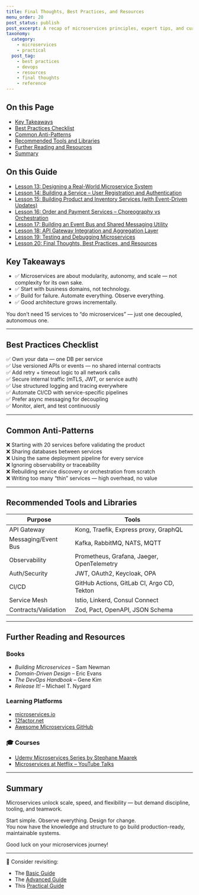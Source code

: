 ```yaml
---
title: Final Thoughts, Best Practices, and Resources
menu_order: 20
post_status: publish
post_excerpt: A recap of microservices principles, expert tips, and curated resources to help you go further.
taxonomy:
  category:
    - microservices
    - practical
  post_tag:
    - best practices
    - devops
    - resources
    - final thoughts
    - reference
---
```


<div class="toc" markdown="1">

<div class="otp" markdown="1">

## On this Page

- [Key Takeaways](#key-takeaways)
- [Best Practices Checklist](#best-practices-checklist)
- [Common Anti-Patterns](#common-anti-patterns)
- [Recommended Tools and Libraries](#recommended-tools-and-libraries)
- [Further Reading and Resources](#further-reading-and-resources)
- [Summary](#summary)

</div>

<div class="otg" markdown="1">

## On this Guide

- [Lesson 13: Designing a Real-World Microservice System](./lesson-13-designing-a-real-world-microservice-system)
- [Lesson 14: Building a Service – User Registration and Authentication](./lesson-14-building-a-service-user-registration-and-authentication)
- [Lesson 15: Building Product and Inventory Services (with Event-Driven Updates)](./lesson-15-building-product-and-inventory-services-with-event-driven-updates)
- [Lesson 16: Order and Payment Services – Choreography vs Orchestration](./lesson-16-order-and-payment-services-choreography-vs-orchestration)
- [Lesson 17: Building an Event Bus and Shared Messaging Utility](./lesson-17-building-an-event-bus-and-shared-messaging-utility)
- [Lesson 18: API Gateway Integration and Aggregation Layer](./lesson-18-api-gateway-integration-and-aggregation-layer)
- [Lesson 19: Testing and Debugging Microservices](./lesson-19-testing-and-debugging-microservices)
- [Lesson 20: Final Thoughts, Best Practices, and Resources](./lesson-20-final-thoughts-best-practices-and-resources)

</div>

</div>

<div class="guru-main" markdown="1">

## Key Takeaways

- ✅ Microservices are about modularity, autonomy, and scale — not complexity for its own sake.
- ✅ Start with business domains, not technology.
- ✅ Build for failure. Automate everything. Observe everything.
- ✅ Good architecture grows incrementally.

You don’t need 15 services to “do microservices” — just one decoupled, autonomous one.

---

## Best Practices Checklist

✅ Own your data — one DB per service  
✅ Use versioned APIs or events — no shared internal contracts  
✅ Add retry + timeout logic to all network calls  
✅ Secure internal traffic (mTLS, JWT, or service auth)  
✅ Use structured logging and tracing everywhere  
✅ Automate CI/CD with service-specific pipelines  
✅ Prefer async messaging for decoupling  
✅ Monitor, alert, and test continuously

---

## Common Anti-Patterns

❌ Starting with 20 services before validating the product  
❌ Sharing databases between services  
❌ Using the same deployment pipeline for every service  
❌ Ignoring observability or traceability  
❌ Rebuilding service discovery or orchestration from scratch  
❌ Writing too many “thin” services — high overhead, no value

---

## Recommended Tools and Libraries

| Purpose              | Tools                                        |
|----------------------|----------------------------------------------|
| API Gateway          | Kong, Traefik, Express proxy, GraphQL        |
| Messaging/Event Bus  | Kafka, RabbitMQ, NATS, MQTT                  |
| Observability        | Prometheus, Grafana, Jaeger, OpenTelemetry   |
| Auth/Security        | JWT, OAuth2, Keycloak, OPA                   |
| CI/CD                | GitHub Actions, GitLab CI, Argo CD, Tekton   |
| Service Mesh         | Istio, Linkerd, Consul Connect               |
| Contracts/Validation | Zod, Pact, OpenAPI, JSON Schema              |

---

## Further Reading and Resources

### Books
- *Building Microservices* – Sam Newman  
- *Domain-Driven Design* – Eric Evans  
- *The DevOps Handbook* – Gene Kim  
- *Release It!* – Michael T. Nygard

### Learning Platforms
- [microservices.io](https://microservices.io)  
- [12factor.net](https://12factor.net)  
- [Awesome Microservices GitHub](https://github.com/mfornos/awesome-microservices)

### 🎓 Courses
- [Udemy Microservices Series by Stephane Maarek](https://www.udemy.com/user/stephanemaarek/)
- [Microservices at Netflix – YouTube Talks](https://www.youtube.com/results?search_query=microservices+netflix)

---

## Summary

Microservices unlock scale, speed, and flexibility — but demand discipline, tooling, and teamwork.

Start simple. Observe everything. Design for change.  
You now have the knowledge and structure to go build production-ready, maintainable systems.

Good luck on your microservices journey!

---

🔁 Consider revisiting:
- The [Basic Guide](./lesson-01-introduction-to-microservices-architecture)
- The [Advanced Guide](./lesson-07-service-discovery-and-api-gateways)
- This [Practical Guide](./lesson-13-designing-a-real-world-microservice-system)

</div>
